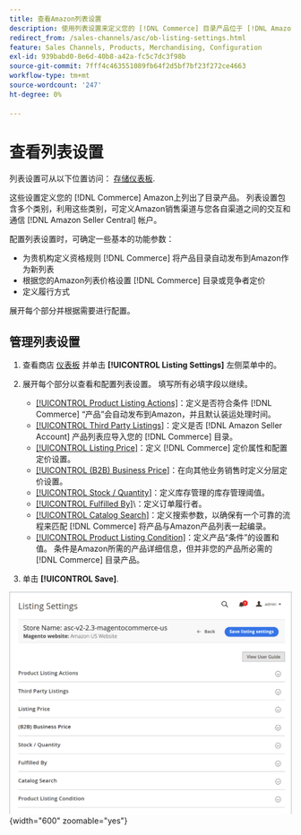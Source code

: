 ```yaml
---
title: 查看Amazon列表设置
description: 使用列表设置来定义您的 [!DNL Commerce] 目录产品位于 [!DNL Amazon Marketplace].
redirect_from: /sales-channels/asc/ob-listing-settings.html
feature: Sales Channels, Products, Merchandising, Configuration
exl-id: 939babd0-8e6d-40b8-a42a-fc5c7dc3f98b
source-git-commit: 7fff4c463551089fb64f2d5bf7bf23f272ce4663
workflow-type: tm+mt
source-wordcount: '247'
ht-degree: 0%

---
```


# 查看列表设置

列表设置可从以下位置访问： [存储仪表板](./amazon-store-dashboard.md).

这些设置定义您的 [!DNL Commerce] Amazon上列出了目录产品。 列表设置包含多个类别，利用这些类别，可定义Amazon销售渠道与您各自渠道之间的交互和通信 [!DNL Amazon Seller Central] 帐户。

配置列表设置时，可确定一些基本的功能参数：

- 为贵机构定义资格规则 [!DNL Commerce] 将产品目录自动发布到Amazon作为新列表
- 根据您的Amazon列表价格设置 [!DNL Commerce] 目录或竞争者定价
- 定义履行方式

展开每个部分并根据需要进行配置。

## 管理列表设置

1. 查看商店 [仪表板](./amazon-store-dashboard.md) 并单击 **[!UICONTROL Listing Settings]** 左侧菜单中的。

1. 展开每个部分以查看和配置列表设置。 填写所有必填字段以继续。

   - [[!UICONTROL Product Listing Actions]](./product-listing-actions.md)：定义是否符合条件 [!DNL Commerce] “产品”会自动发布到Amazon，并且默认装运处理时间。
   - [[!UICONTROL Third Party Listings]](./third-party-listing-settings.md)：定义是否 [!DNL Amazon Seller Account] 产品列表应导入您的 [!DNL Commerce] 目录。
   - [[!UICONTROL Listing Price]](./listing-price.md)：定义 [!DNL Commerce] 定价属性和配置定价设置。
   - [[!UICONTROL (B2B) Business Price]](./business-pricing.md)：在向其他业务销售时定义分层定价设置。
   - [[!UICONTROL Stock / Quantity]](./stock-quantity.md)：定义库存管理的库存管理阈值。
   - [[!UICONTROL Fulfilled By]](./fulfilled-by.md)\：定义订单履行者。
   - [[!UICONTROL Catalog Search]](./catalog-search.md)：定义搜索参数，以确保有一个可靠的流程来匹配 [!DNL Commerce] 将产品与Amazon产品列表一起编录。
   - [[!UICONTROL Product Listing Condition]](./product-listing-condition.md)：定义产品“条件”的设置和值。 条件是Amazon所需的产品详细信息，但并非您的产品所必需的 [!DNL Commerce] 目录产品。

1. 单击 **[!UICONTROL Save]**.

![列表设置](assets/amazon-listing-settings.png){width="600" zoomable="yes"}
